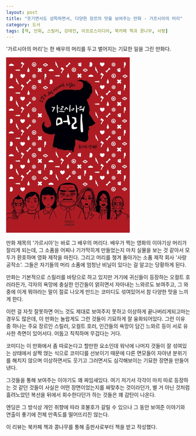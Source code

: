 ```yaml
---
layout: post
title: "웃기면서도 섬뜩하면서, 다양한 장르의 맛을 보여주는 만화 - 가르시아의 머리"
category: 도서
tags: [책, 만화, 스릴러, 강태진, 아프로스미디어, 북카페 책과 콩나무, 서평]
---
```


'가르시아의 머리'는
한 배우의 머리를 두고 벌어지는 기묘한 일을 그린 만화다.

![표지](/images/bring-me-the-head-of-bae-garcia-comic-book-h480.jpg)

만화 제목의 '가르시아'는 바로 그 배우의 머리다.
배우가 찍는 영화의 이야기상 머리가 잘리게 되는데,
그 소품을 어찌나 기가막히게 만들었는지
마치 실물을 보는 것 같아서 모두가 환호하며 영화 제작을 마친다.
그리고 머리를 챙겨 돌아가는 소품 제작 회사 '사랑공작소'.
그들은 자기들의 머리 소품에 엄청난 비닐이 있다는 걸 알고는 당황하게 된다.

만화는 기본적으로 스릴러를 바탕으로 하고 있지만
거기에 귀신들이 등장하는 오컬트 호러라든가,
각자의 욕망에 충실한 인간들이 얽히면서 자아내는 느와르도 보여주고,
그 와중에 이게 뭐야라는 말이 절로 나오게 만드는 코미디도 섞여있어서
참 다양한 맛을 느끼게 한다.

이런 걸 자칫 잘못하면 어느 것도 제대로 보여주지 못하고 이상하게 끝나버리게되고마는 경우도 많은데,
이 만화는 놀랍게도 그런 것들이 기묘하게 잘 융화되어있다.
그런 이유 중 하나는 주요 장르인 스릴러, 오컬트 호러, 인간들의 욕망이 담긴 느와르 등이 서로 유사한 측면이 있어서다.
어둡고 칙칙하며 무겁다는 거다.

코미디는 이 만화에서 좀 따로논다고 할만한 요소인데
워낙에 나머지 것들이 잘 섞여있는 상태에서
살짝 얹는 식으로 코미디를 선보이기 때문에 다른 면모들이 자아낸 분위기를 해치지 않으며
이상하면서도 웃기고 그러면서도 심각해보이는 기묘한 장면을 만들어낸다.

그것들을 통해 보여주는 이야기도 꽤 짜임새있다.
여기 저기서 각각이 마치 따로 등장하는 것 같던 것들이
사실은 어떤 장면이었는지를 짜맞추는 것이라던가,
별 거 아닌 것처럼 흘려노았던 복선을 뒤에서 회수한다던가 하는 것들은 꽤 감탄이 나온다.

엔딩은 그 방식상 개인 취향에 따라 호불호가 갈릴 수 있으나
그 동안 보여준 이야기와 연출이 좋기에 전체 만족도를 떨어뜨리진 않는다.



<div class="im im-info">
이 리뷰는 북카페 책과 콩나무를 통해 출판사로부터 책을 받고 작성했다.
</div>
